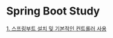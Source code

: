 # Spring Boot Study

[1. 스프링부트 설치 및 기본적인 컨트롤러 사용](https://github.com/Hae-gun/TIL/blob/master/Spring%20boot/Spring%20Boot%20Day%2001.md)

